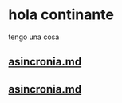 # hola continante

tengo una cosa

## [asincronia.md](Coding/index.md)

## [asincronia.md](Coding/index.md)